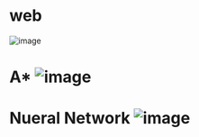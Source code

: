 # web 
![image](https://github.com/elsheena/web/assets/86110081/5eb78f1b-a8ce-410d-a43a-3f0aaee299fa)

# A* ![image](https://github.com/elsheena/web/assets/86110081/270edacf-afbd-42b4-8119-6449ba41bbeb)
# Nueral Network ![image](https://github.com/elsheena/web/assets/86110081/fff75dc7-784c-4390-a4b7-a014cac8a90b)
